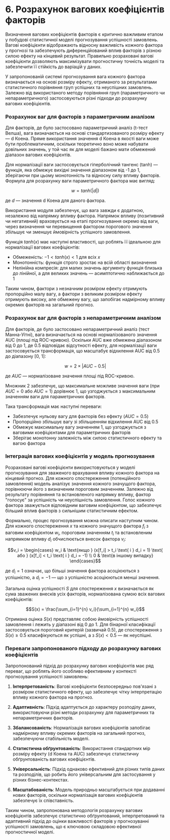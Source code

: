 # 6. Розрахунок вагових коефіцієнтів факторів

Визначення вагових коефіцієнтів факторів є критично важливим етапом у побудові статистичної моделі прогнозування успішності замовлень. Вагові коефіцієнти відображають відносну важливість кожного фактора у прогнозі та забезпечують диференційований вплив факторів з різною силою ефекту на кінцевий результат. Правильно розраховані вагові коефіцієнти дозволяють максимізувати прогностичну точність моделі та забезпечити її стійкість до варіацій у даних.

У запропонованій системі прогнозування вага кожного фактора визначається на основі розміру ефекту, отриманого за результатами статистичного порівняння груп успішних та неуспішних замовлень. Залежно від використаного методу порівняння груп (параметричного чи непараметричного) застосовуються різні підходи до розрахунку вагових коефіцієнтів.

### Розрахунок ваг для факторів з параметричним аналізом

Для факторів, де було застосовано параметричний аналіз (t-тест Велша), вага визначається на основі стандартизованого розміру ефекту — d Коена. Пряме використання значення d Коена в якості ваги може бути проблематичним, оскільки теоретично воно може набувати довільних значень, у той час як для моделі бажано мати обмежений діапазон вагових коефіцієнтів.

Для нормалізації ваги застосовується гіперболічний тангенс (tanh) — функція, яка обмежує вихідні значення діапазоном від -1 до 1, зберігаючи при цьому монотонність та відносну силу впливу факторів. Формула для розрахунку ваги параметричного фактора має вигляд:

$$w = tanh(|d|)$$

де $d$ — значення d Коена для даного фактора.

Використання модуля забезпечує, що вага завжди є додатною, незалежно від напрямку впливу фактора. Напрямок впливу (позитивний чи негативний) враховується на етапі прогнозування окремо від ваги, через визначення чи перевищення фактором порогового значення збільшує чи зменшує ймовірність успішного замовлення.

Функція $tanh(x)$ має наступні властивості, що роблять її ідеальною для нормалізації вагових коефіцієнтів:
- Обмеженість: $-1 < tanh(x) < 1$ для всіх $x$
- Монотонність: функція строго зростає на всій області визначення
- Нелінійна компресія: для малих значень аргументу функція близька до лінійної, а для великих значень — асимптотично наближається до 1

Таким чином, фактори з незначним розміром ефекту отримують пропорційно малу вагу, а фактори з великим розміром ефекту отримують високу, але обмежену вагу, що запобігає надмірному впливу окремих факторів на загальний прогноз.

### Розрахунок ваг для факторів з непараметричним аналізом

Для факторів, де було застосовано непараметричний аналіз (тест Манна-Уітні), вага визначається на основі нормалізованого значення AUC (площі під ROC-кривою). Оскільки AUC вже обмежена діапазоном від 0 до 1, де 0.5 відповідає відсутності ефекту, для нормалізації ваги застосовується трансформація, що масштабує відхилення AUC від 0.5 до діапазону [0, 1]:

$$w = 2 \times |AUC - 0.5|$$

де $AUC$ — нормалізоване значення площі під ROC-кривою.

Множник 2 забезпечує, що максимальне можливе значення ваги (при $AUC = 0$ або $AUC = 1$) дорівнює 1, що узгоджується з максимальним значенням ваги для параметричних факторів.

Така трансформація має наступні переваги:
- Забезпечує нульову вагу для факторів без ефекту ($AUC = 0.5$)
- Пропорційно збільшує вагу зі збільшенням відхилення AUC від 0.5
- Обмежує максимальну вагу значенням 1, що узгоджується з ваговими коефіцієнтами для параметричних факторів
- Зберігає монотонну залежність між силою статистичного ефекту та вагою фактора

### Інтеграція вагових коефіцієнтів у модель прогнозування

Розраховані вагові коефіцієнти використовуються у моделі прогнозування для зваженого врахування впливу кожного фактора на кінцевий прогноз. Для кожного спостереження (потенційного замовлення) модель аналізує значення кожного значущого фактора, порівнюючи його з визначеним пороговим значенням. Залежно від результату порівняння та встановленого напрямку впливу, фактор "голосує" за успішність чи неуспішність замовлення. Голос кожного фактора зважується відповідним ваговим коефіцієнтом, що забезпечує більший вплив факторів з сильнішим статистичним ефектом.

Формально, процес прогнозування можна описати наступним чином. Для кожного спостереження $x$ та кожного значущого фактора $f_i$ з ваговим коефіцієнтом $w_i$, пороговим значенням $t_i$ та встановленим напрямком впливу $d_i$ обчислюється внесок фактора $v_i$:

$$v_i = 
\begin{cases} 
w_i & \text{якщо } (x[f_i] > t_i \text{ і } d_i = 1) \text{ або } (x[f_i] < t_i \text{ і } d_i = -1) \\
0 & \text{в іншому випадку}
\end{cases}$$

де $d_i = 1$ означає, що більші значення фактора асоціюються з успішністю, а $d_i = -1$ — що з успішністю асоціюються менші значення.

Загальна оцінка успішності $S$ для спостереження $x$ визначається як сума зважених внесків усіх факторів, нормалізована сумою всіх вагових коефіцієнтів:

$$S(x) = \frac{\sum_{i=1}^{n} v_i}{\sum_{i=1}^{n} w_i}$$

Отримана оцінка $S(x)$ представляє собою ймовірність успішності замовлення і лежить у діапазоні від 0 до 1. Для бінарної класифікації застосовується пороговий критерій (зазвичай 0.5), де спостереження з $S(x) \geq 0.5$ класифікуються як успішні, а з $S(x) < 0.5$ — як неуспішні.

### Переваги запропонованого підходу до розрахунку вагових коефіцієнтів

Запропонований підхід до розрахунку вагових коефіцієнтів має ряд переваг, що роблять його особливо ефективним у контексті прогнозування успішності замовлень:

1. **Інтерпретованість**: Вагові коефіцієнти безпосередньо пов'язані з розміром статистичного ефекту, що забезпечує чітку інтерпретацію впливу кожного фактора на прогноз.

2. **Адаптивність**: Підхід адаптується до характеру розподілу даних, використовуючи різні методи розрахунку для параметричних та непараметричних факторів.

3. **Збалансованість**: Нормалізація вагових коефіцієнтів запобігає надмірному впливу окремих факторів на загальний прогноз, забезпечуючи стабільність моделі.

4. **Статистична обґрунтованість**: Використання стандартних мір розміру ефекту (d Коена та AUC) забезпечує статистичну обґрунтованість вагових коефіцієнтів.

5. **Універсальність**: Підхід однаково ефективний для різних типів даних та розподілів, що робить його універсальним для застосування у різних бізнес-контекстах.

6. **Масштабованість**: Модель природньо масштабується при додаванні нових факторів, оскільки нормалізація вагових коефіцієнтів забезпечує їх співставність.

Таким чином, запропонована методологія розрахунку вагових коефіцієнтів забезпечує статистично обґрунтований, інтерпретований та адаптивний підхід до оцінки важливості факторів у прогнозуванні успішності замовлень, що є ключовою складовою ефективної прогностичної моделі.

